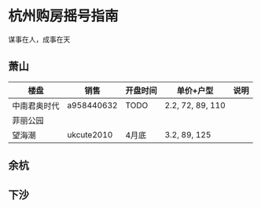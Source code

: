 # 杭州购房摇号指南

谋事在人，成事在天


## 萧山

| 楼盘         | 销售       | 开盘时间 | 单价+户型        | 说明 |
| ------------ | ---------- | -------- | ---------------- | ---- |
| 中南君奥时代 | a958440632 | TODO     | 2.2, 72, 89, 110 |      |
| 菲丽公园     |            |          |                  |      |
| 望海潮       | ukcute2010 | 4月底    | 3.2, 89, 125     |      |




## 余杭
## 下沙
